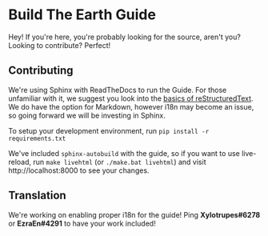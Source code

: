 # Build The Earth Guide

Hey! If you're here, you're probably looking for the source, aren't you? Looking to contribute? Perfect!

## Contributing

We're using Sphinx with ReadTheDocs to run the Guide. For those unfamiliar with it, we suggest you look into the [basics of reStructuredText](https://www.sphinx-doc.org/en/master/usage/restructuredtext/basics.html). We do have the option for Markdown, however i18n may become an issue, so going forward we will be investing in Sphinx.

To setup your development environment, run `pip install -r requirements.txt`

We've included `sphinx-autobuild` with the guide, so if you want to use live-reload, run `make livehtml` (or `./make.bat livehtml`) and visit http://localhost:8000 to see your changes.

## Translation

We're working on enabling proper i18n for the guide! Ping **Xylotrupes#6278** or **EzraEn#4291** to have your work included!
